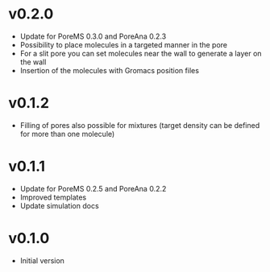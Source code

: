 # v0.2.0
* Update for PoreMS 0.3.0 and PoreAna 0.2.3
* Possibility to place molecules in a targeted manner in the pore
* For a slit pore you can set molecules near the wall to generate a layer on the wall
* Insertion of the molecules with Gromacs position files

# v0.1.2
* Filling of pores also possible for mixtures (target density can be defined for more than one molecule)

# v0.1.1
* Update for PoreMS 0.2.5 and PoreAna 0.2.2
* Improved templates
* Update simulation docs

# v0.1.0
* Initial version
